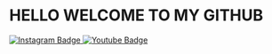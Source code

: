 # HELLO WELCOME TO MY GITHUB
<div id="badges">
  <a href="https://Instagram.com/adzikryy_2">
    <img src="https://img.shields.io/badge/Instagram-white?style=for-the-badge&logo=instagram &logoColor=black" alt="Instagram Badge"/>
  </a>
  <a href="youtube.com/@adzikrystd">
    <img src="https://img.shields.io/badge/YouTube-red?style=for-the-badge&logo=youtube&logoColor=white" alt="Youtube Badge"/>
  </a>
</div>
<!--
AdzikryStudio/AdzikryStudio is a ✨ special ✨ repository because its `README.md` (this file) appears on your GitHub profile.
You can click the Preview link to take a look at your changes.
--->
